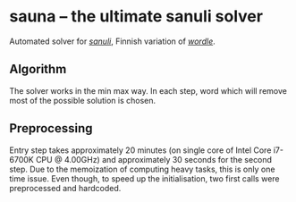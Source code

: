 sauna – the ultimate sanuli solver
==================================

Automated solver for [_sanuli_](sanuli.fi), Finnish variation of [_wordle_](https://en.wikipedia.org/wiki/Wordle).


## Algorithm

The solver works in the min max way. In each step, word which will remove most of the possible solution is chosen.


## Preprocessing

Entry step takes approximately 20 minutes (on single core of Intel Core i7-6700K CPU @ 4.00GHz) and approximately 30 seconds for the second step. Due to the memoization of computing heavy tasks, this is only one time issue. Even though, to speed up the initialisation, two first calls were preprocessed and hardcoded.

